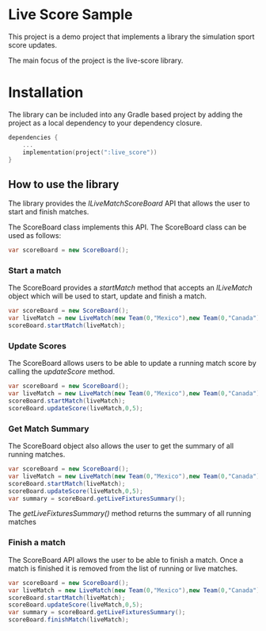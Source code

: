 Live Score Sample
==============

This project is a demo project that implements a library the simulation sport score updates.

The main focus of the project is the live-score library.

# Installation

The library can be included into any Gradle based project by adding the project as a local dependency to your dependency
closure.

```kotlin
dependencies {
    ...
    implementation(project(":live_score"))
}
```

## How to use the library

The library provides the _ILiveMatchScoreBoard_ API that allows the user to start and finish matches.

The ScoreBoard class implements this API. The ScoreBoard class can be used as follows:

```java
var scoreBoard = new ScoreBoard();
```

### Start a match

The ScoreBoard provides a _startMatch_ method that accepts an _ILiveMatch_ object which will be used to start, update
and finish a match.

```java
var scoreBoard = new ScoreBoard();
var liveMatch = new LiveMatch(new Team(0,"Mexico"),new Team(0,"Canada"));
scoreBoard.startMatch(liveMatch);
```

### Update Scores

The ScoreBoard allows users to be able to update a running match score by calling the _updateScore_ method.

```java
var scoreBoard = new ScoreBoard();
var liveMatch = new LiveMatch(new Team(0,"Mexico"),new Team(0,"Canada"));
scoreBoard.startMatch(liveMatch);
scoreBoard.updateScore(liveMatch,0,5);
```

### Get Match Summary

The ScoreBoard object also allows the user to get the summary of all running matches.

```java
var scoreBoard = new ScoreBoard();
var liveMatch = new LiveMatch(new Team(0,"Mexico"),new Team(0,"Canada"));
scoreBoard.startMatch(liveMatch);
scoreBoard.updateScore(liveMatch,0,5);
var summary = scoreBoard.getLiveFixturesSummary();
```

The _getLiveFixturesSummary()_ method returns the summary of all running matches

### Finish a match

The ScoreBoard API allows the user to be able to finish a match. Once a match is finished it is removed from the list of
running or live matches.

```java
var scoreBoard = new ScoreBoard();
var liveMatch = new LiveMatch(new Team(0,"Mexico"),new Team(0,"Canada"));
scoreBoard.startMatch(liveMatch);
scoreBoard.updateScore(liveMatch,0,5);
var summary = scoreBoard.getLiveFixturesSummary();
scoreBoard.finishMatch(liveMatch);
```
